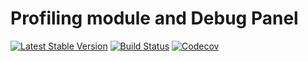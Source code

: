 # Profiling module and Debug Panel
[![Latest Stable Version](https://poser.pugx.org/spiral/profiler/version)](https://packagist.org/packages/spiral/profiler)
[![Build Status](https://travis-ci.org/spiral/profiler.svg?branch=master)](https://travis-ci.org/spiral/profiler)
[![Codecov](https://codecov.io/gh/spiral/profiler/branch/master/graph/badge.svg)](https://codecov.io/gh/spiral/profiler/)